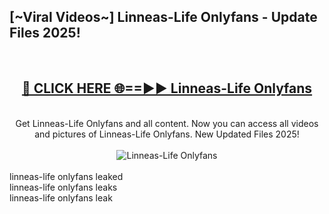 <h2>[~Viral Videos~] Linneas-Life Onlyfans - Update Files 2025!</h2>
<br>
<div align="center">
<h2><a href="https://betterlinks.top/A2PfLJ" rel="nofollow">🔴 CLICK HERE 🌐==►► Linneas-Life Onlyfans</a></h2>
<br>
Get Linneas-Life Onlyfans and all content. Now you can access all videos and pictures of Linneas-Life Onlyfans. New Updated Files 2025!
<br>
<br>
<a href="https://betterlinks.top/A2PfLJ" rel="nofollow" data-target="animated-image.originalLink"><img src="https://i.ibb.co.com/WyWwxjT/player-gif2.gif" alt="Linneas-Life Onlyfans" style="max-width: 100%; display: inline-block;" data-target="animated-image.originalImage"></a>
</div>
<br>
linneas-life onlyfans leaked<br>
linneas-life onlyfans leaks<br>
linneas-life onlyfans leak